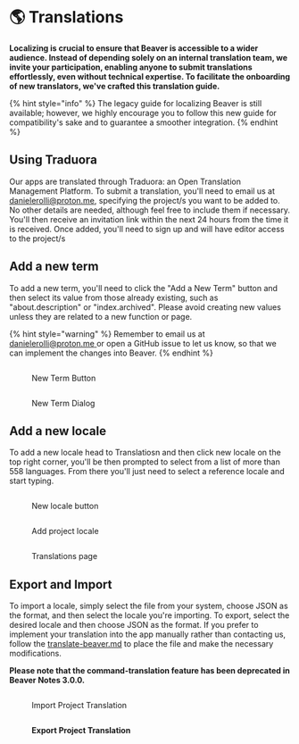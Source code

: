 # 🌎 Translations

**Localizing is crucial to ensure that Beaver is accessible to a wider audience. Instead of depending solely on an internal translation team, we invite your participation, enabling anyone to submit translations effortlessly, even without technical expertise. To facilitate the onboarding of new translators, we've crafted this translation guide.**

{% hint style="info" %}
The legacy guide for localizing Beaver is still available; however, we highly encourage you to follow this new guide for compatibility's sake and to guarantee a smoother integration.
{% endhint %}

## Using Traduora

Our apps are translated through Traduora: an Open Translation Management Platform. To submit a translation, you'll need to email us at [danielerolli@proton.me](mailto:danielerolli@proton.me), specifying the project/s you want to be added to. No other details are needed, although feel free to include them if necessary. You'll then receive an invitation link within the next 24 hours from the time it is received. Once added, you'll need to sign up and will have editor access to the project/s

## Add a new term

To add a new term, you'll need to click the "Add a New Term" button and then select its value from those already existing, such as "about.description" or "index.archived". Please avoid creating new values unless they are related to a new function or page.

{% hint style="warning" %}
Remember to email us at[ danielerolli@proton.me ](mailto:danielerolli@proton.me)or open a GitHub issue to let us know, so that we can implement the changes into Beaver.
{% endhint %}

<figure><img src="../.gitbook/assets/Screenshot 2024-03-16 at 10.38.42 PM.png" alt=""><figcaption><p>New Term Button</p></figcaption></figure>

<figure><img src="../.gitbook/assets/Screenshot 2024-03-16 at 10.43.46 PM.png" alt=""><figcaption><p>New Term Dialog</p></figcaption></figure>

## Add a new locale&#x20;

To add a new locale head to Translatiosn and then click new locale on the top right corner, you'll be then prompted to select from a list of more than 558 languages. From there you'll just need to select a reference locale and start typing.&#x20;

<figure><img src="../.gitbook/assets/Screenshot 2024-03-16 at 10.46.57 PM (1).png" alt=""><figcaption><p>New locale button</p></figcaption></figure>

<figure><img src="../.gitbook/assets/Screenshot 2024-03-16 at 10.48.22 PM (1).png" alt=""><figcaption><p>Add project locale</p></figcaption></figure>

<figure><img src="../.gitbook/assets/Screenshot 2024-03-16 at 11.00.22 PM.png" alt=""><figcaption><p>Translations page</p></figcaption></figure>

## Export and Import&#x20;

To import a locale, simply select the file from your system, choose JSON as the format, and then select the locale you're importing. To export, select the desired locale and then choose JSON as the format. If you prefer to implement your translation into the app manually rather than contacting us, follow the [translate-beaver.md](translate-beaver.md "mention") to place the file and make the necessary modifications.&#x20;

**Please note that the command-translation feature has been deprecated in Beaver Notes 3.0.0.**

<figure><img src="../.gitbook/assets/Screenshot 2024-03-16 at 11.10.58 PM.png" alt=""><figcaption><p>Import Project Translation</p></figcaption></figure>

<figure><img src="../.gitbook/assets/Screenshot 2024-03-16 at 11.11.42 PM.png" alt=""><figcaption><p><strong>Export Project Translation</strong></p></figcaption></figure>

